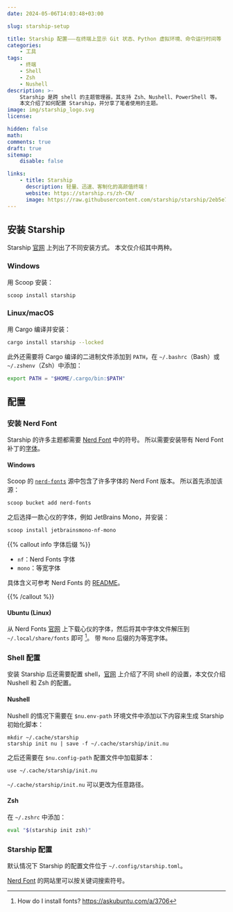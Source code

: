 ```yaml
---
date: 2024-05-06T14:03:48+03:00

slug: starship-setup

title: Starship 配置⸺在终端上显示 Git 状态、Python 虚拟环境、命令运行时间等
categories:
    - 工具
tags:
    - 终端
    - Shell
    - Zsh
    - Nushell
description: >-
    Starship 是跨 shell 的主题管理器，其支持 Zsh、Nushell、PowerShell 等。
    本文介绍了如何配置 Starship，并分享了笔者使用的主题。
image: img/starship_logo.svg
license:

hidden: false
math:
comments: true
draft: true
sitemap:
    disable: false

links:
    - title: Starship
      description: 轻量、迅速、客制化的高颜值终端！
      website: https://starship.rs/zh-CN/
      image: https://raw.githubusercontent.com/starship/starship/2eb5e7e73451a8113b32fdbeca8e0c684b776e05/media/icon.svg
---
```


## 安装 Starship

Starship [官网](https://starship.rs/zh-CN/guide/) 上列出了不同安装方式。
本文仅介绍其中两种。

### Windows

用 Scoop 安装：

```sh
scoop install starship
```

### Linux/macOS

用 Cargo 编译并安装：

```sh
cargo install starship --locked
```

此外还需要将 Cargo 编译的二进制文件添加到 `PATH`，在 `~/.bashrc`（Bash）或 `~/.zshenv`（Zsh）中添加：

```sh
export PATH = "$HOME/.cargo/bin:$PATH"
```

## 配置

### 安装 Nerd Font

Starship 的许多主题都需要 [Nerd Font](https://www.nerdfonts.com/) 中的符号。
所以需要安装带有 Nerd Font 补丁的[字体](https://www.nerdfonts.com/font-downloads)。

#### Windows

Scoop 的 [`nerd-fonts`](https://github.com/matthewjberger/scoop-nerd-fonts/tree/master/bucket) 源中包含了许多字体的 Nerd Font 版本。
所以首先添加该源：

```sh
scoop bucket add nerd-fonts
```

之后选择一款心仪的字体，例如 JetBrains Mono，并安装：

```sh
scoop install jetbrainsmono-nf-mono
```

{{% callout info 字体后缀 %}}

- `nf`：Nerd Fonts 字体
- `mono`：等宽字体

具体含义可参考 Nerd Fonts 的 [README](https://github.com/ryanoasis/nerd-fonts?tab=readme-ov-file#features)。

{{% /callout %}}

#### Ubuntu (Linux)

从 Nerd Fonts [官网](https://www.nerdfonts.com/font-downloads) 上下载心仪的字体，然后将其中字体文件解压到 `~/.local/share/fonts` 即可 [^ubuntu-font-install]。
带 `Mono` 后缀的为等宽字体。

### Shell 配置

安装 Starship 后还需要配置 shell，[官网](https://starship.rs/zh-CN/guide/) 上介绍了不同 shell 的设置，本文仅介绍 Nushell 和 Zsh 的配置。

#### Nushell

Nushell 的情况下需要在 `$nu.env-path` 环境文件中添加以下内容来生成 Starship 初始化脚本：

```nu
mkdir ~/.cache/starship
starship init nu | save -f ~/.cache/starship/init.nu
```

之后还需要在 `$nu.config-path` 配置文件中加载脚本：

```nu
use ~/.cache/starship/init.nu
```

`~/.cache/starship/init.nu` 可以更改为任意路径。

#### Zsh

在 `~/.zshrc` 中添加：

```sh
eval "$(starship init zsh)"
```

### Starship 配置

默认情况下 Starship 的配置文件位于 `~/.config/starship.toml`。

[Nerd Font](https://www.nerdfonts.com/cheat-sheet) 的网站里可以按关键词搜索符号。

[^ubuntu-font-install]: How do I install fonts? https://askubuntu.com/a/3706
